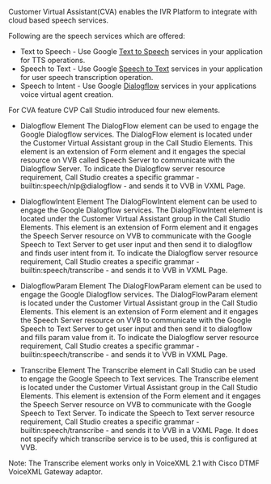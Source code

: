 Customer Virtual Assistant(CVA) enables the IVR Platform to integrate with cloud based speech services. 

Following are the speech services which are offered:
* Text to Speech - Use Google [Text to Speech](https://cloud.google.com/text-to-speech/) services in your application for TTS operations. 
* Speech to Text - Use Google [Speech to Text](https://cloud.google.com/speech-to-text/) services in your application for user speech transcription operation.
* Speech to Intent - Use Google [Dialogflow](https://dialogflow.com/docs) services in your applications voice virtual agent creation.

For CVA feature CVP Call Studio introduced four new elements.

* Dialogflow Element
The DialogFlow element can be used to engage the Google Dialogflow services. 
The DialogFlow element is located under the Customer Virtual Assistant group in the Call Studio Elements. 
This element is an extension of Form element and it engages the special resource on VVB called Speech Server to communicate with the Dialogflow Server. 
To indicate the Dialogflow server resource requirement, Call Studio creates a specific grammar - builtin:speech/nlp@dialogflow - and sends it to VVB in VXML Page.

* DialogflowIntent Element
The DialogFlowIntent element can be used to engage the Google Dialogflow services. The DialogFlowIntent element is located under the Customer Virtual Assistant group in the Call Studio Elements. 
This element is an extension of Form element and it engages the Speech Server resource on VVB to communicate with the Google Speech to Text Server to get user input and then send it to dialogflow and finds user intent from it. 
To indicate the Dialogflow server resource requirement, Call Studio creates a specific grammar - builtin:speech/transcribe - and sends it to VVB in VXML Page.

* DialogflowParam Element
The DialogFlowParam element can be used to engage the Google Dialogflow services. The DialogFlowParam element is located under the Customer Virtual Assistant group in the Call Studio Elements. 
This element is an extension of Form element and it engages the Speech Server resource on VVB to communicate with the Google Speech to Text Server to get user input and then send it to dialogflow and fills param value from it. 
To indicate the Dialogflow server resource requirement, Call Studio creates a specific grammar - builtin:speech/transcribe - and sends it to VVB in VXML Page.

* Transcribe Element
The Transcribe element in Call Studio can be used to engage the Google Speech to Text services. 
The Transcribe element is located under the Customer Virtual Assistant group in the Call Studio Elements. 
This element is extension of the Form element and it engages the Speech Server resource on VVB to communicate with the Google Speech to Text Server. 
To indicate the Speech to Text server resource requirement, Call Studio creates a specific grammar - builtin:speech/transcribe - and sends it to VVB in a VXML Page. 
It does not specify which transcribe service is to be used, this is configured at VVB.

Note: The Transcribe element works only in VoiceXML 2.1 with Cisco DTMF VoiceXML Gateway adaptor.
